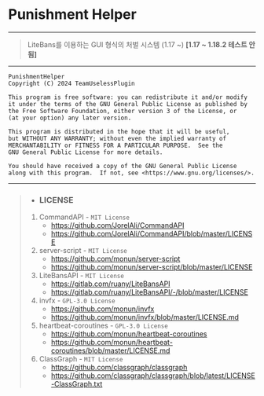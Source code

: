 # Punishment Helper

---
> LiteBans를 이용하는 GUI 형식의 처벌 시스템 (1.17 ~) **[1.17 ~ 1.18.2 테스트 안됨]**
---

    PunishmentHelper
    Copyright (C) 2024 TeamUselessPlugin

    This program is free software: you can redistribute it and/or modify
    it under the terms of the GNU General Public License as published by
    the Free Software Foundation, either version 3 of the License, or
    (at your option) any later version.

    This program is distributed in the hope that it will be useful,
    but WITHOUT ANY WARRANTY; without even the implied warranty of
    MERCHANTABILITY or FITNESS FOR A PARTICULAR PURPOSE.  See the
    GNU General Public License for more details.

    You should have received a copy of the GNU General Public License
    along with this program.  If not, see <https://www.gnu.org/licenses/>.

---
> * ### LICENSE
> 1. CommandAPI - `MIT License`
>    * https://github.com/JorelAli/CommandAPI
>    * https://github.com/JorelAli/CommandAPI/blob/master/LICENSE
> 2. server-script - `MIT License`
>    * https://github.com/monun/server-script
>    * https://github.com/monun/server-script/blob/master/LICENSE
> 3. LiteBansAPI - `MIT License`
>    * https://gitlab.com/ruany/LiteBansAPI
>    * https://gitlab.com/ruany/LiteBansAPI/-/blob/master/LICENSE
> 4. invfx - `GPL-3.0 License`
>    * https://github.com/monun/invfx
>    * https://github.com/monun/invfx/blob/master/LICENSE.md
> 5. heartbeat-coroutines - `GPL-3.0 License`
>    * https://github.com/monun/heartbeat-coroutines
>    * https://github.com/monun/heartbeat-coroutines/blob/master/LICENSE.md
> 6. ClassGraph - `MIT License`
>    * https://github.com/classgraph/classgraph
>    * https://github.com/classgraph/classgraph/blob/latest/LICENSE-ClassGraph.txt